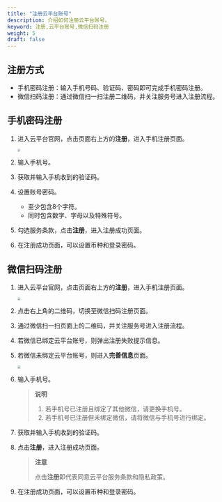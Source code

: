 ```yaml
---
title: "注册云平台账号"
description: 介绍如何注册云平台账号。
keyword: 注册,云平台账号,微信扫码注册
weight: 5
draft: false
---
```


## 注册方式

- 手机密码注册：输入手机号码、验证码、密码即可完成手机密码注册。
- 微信扫码注册：通过微信扫一扫注册二维码，并关注服务号进入注册流程。

## 手机密码注册

1. 进入云平台官网，点击页面右上方的**注册**，进入手机注册页面。

   <img src="../../_images/user_signup_phone.png" style="zoom:40%;" />

2. 输入手机号。

3. 获取并输入手机收到的验证码。

4. 设置账号密码。

   - 至少包含8个字符。
   - 同时包含数字、字母以及特殊符号。

5. 勾选服务条款，点击**注册**，进入注册成功页面。

6. 在注册成功页面，可以设置币种和登录密码。

## 微信扫码注册

1. 进入云平台官网，点击页面右上方的**注册**，进入手机注册页面。

   <img src="../../_images/user_signup_weixin.png" style="zoom:40%;" />

2. 点击右上角的二维码，切换至微信扫码注册页面。

3. 通过微信扫一扫页面上的二维码，并关注服务号进入注册流程。

4. 若微信已绑定云平台账号，则弹出注册失败提示信息。

5. 若微信未绑定云平台账号，则进入**完善信息**页面。

   <img src="../../_images/user_signup_complete_info.png" style="zoom:40%;" />

6. 输入手机号。

   > **说明**
   >
   > 1. 若手机号已注册且绑定了其他微信，请更换手机号。
   > 2. 若手机号已注册但未绑定微信，请将微信与手机号进行绑定。

7. 获取并输入手机收到的验证码。

8. 点击**注册**，进入注册成功页面。

   > **注意**
   >
   > 点击**注册**即代表同意云平台服务条款和隐私政策。

9. 在注册成功页面，可以设置币种和登录密码。

